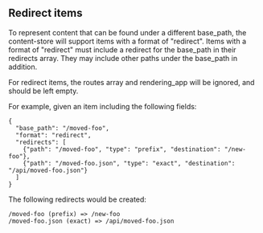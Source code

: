 ## Redirect items

To represent content that can be found under a different base_path, the content-store will support
items with a format of "redirect".  Items with a format of "redirect" must include a redirect for
the base_path in their redirects array.  They may include other paths under the base_path in addition.

For redirect items, the routes array and rendering_app will be ignored, and should be left empty.

For example, given an item including the following fields:

    {
      "base_path": "/moved-foo",
      "format": "redirect",
      "redirects": [
        {"path": "/moved-foo", "type": "prefix", "destination": "/new-foo"},
        {"path": "/moved-foo.json", "type": "exact", "destination": "/api/moved-foo.json"}
      ]
    }

The following redirects would be created:

    /moved-foo (prefix) => /new-foo
    /moved-foo.json (exact) => /api/moved-foo.json

